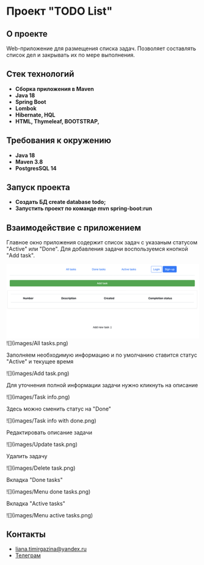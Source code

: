 # Проект "TODO List"

## О проекте

Web-приложение для размещения списка задач. Позволяет составлять список дел и закрывать их по мере выполнения.

## Стек технологий

- **Сборка приложения в Maven**
- **Java 18**
- **Spring Boot**
- **Lombok**
- **Hibernate, HQL**
- **HTML, Thymeleaf, BOOTSTRAP,**

## Требования к окружению

 - **Java 18**
 - **Maven 3.8**
 - **PostgresSQL 14**

## Запуск проекта

- **Создать БД create database todo;**
- **Запустить проект по команде mvn spring-boot:run**

## Взаимодействие с приложением

Главное окно приложения содержит список задач с указаным статусом "Active" или "Done".
Для добавления задачи воспользуемся кнопкой "Add task".

![](images/Emptytasks.png)
![](images/All tasks.png)

Заполняем необходимую информацию и по умолчанию ставится статус "Active" и текущее время

![](images/Add task.png)

Для уточнения полной информации задачи нужно кликнуть на описание

![](images/Task info.png)

Здесь можно сменить статус на "Done"

![](images/Task info with done.png)

Редактировать описание задачи

![](images/Update task.png)

Удалить задачу

![](images/Delete task.png)

Вкладка "Done tasks"

![](images/Menu done tasks.png)

Вкладка "Active tasks"

![](images/Menu active tasks.png)

## Контакты

- liana.timirgazina@yandex.ru
- <a href="https://t.me/mymomsaysimcool/" target="_blank">Телеграм</a></h1>
   